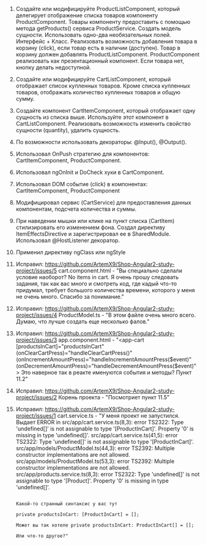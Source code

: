1. Создайте или модифицируйте ProductListComponent, который делегирует отображение списка товаров
   компоненту ProductComponent. Товары компоненту предоставить с помощью метода getProducts() сервиса ProductService.
   Создать модель сущности. Использовать одно-два необязательных полей. Интерфейс + Класс. 
   Реализовать возможность добавления товара в корзину (click), если товар есть в наличии (доступен). 
   Товар в корзину должен добавлять ProductListComponent. ProductComponent реализовать как презентационный компонент.
   Если товара нет, кнопку делать недоступной. 
   
2. Создайте или модифицируйте CartListComponent, который отображает список купленных товаров.
Кроме списка купленных товаров, отображать количество купленных товаров и общую сумму.

4. Создайте компонент СartItemComponent, который отображает одну сущность из списка выше. 
   Используйте этот компонент в CartListComponent. 
   Реализовать возможность изменить свойство сущности (quantity), удалить сущность.

5. По возможности использовать декораторы: @Input(), @Output().

6. Использовал OnPush стратегию для компонентов: CartItemComponent, ProductComponent.

7. Использовал ngOnInit и DoCheck хуки в CartComponent.

8. Использовал DOM событие (click) в компонентах: CartItemComponent, ProductComponent

9. Модифицировал сервис (CartService) для предоставления данных компонентам, подсчета количества и суммы.

10. При наведении мышки или клике на пункт списка (CartItem) стилизировать его изменением фона. 
        Создал директиву ItemEffectsDirective и зарегистрировал ее в SharedModule.
        Использовал @HostListener декоратор.

11. Применил директиву ngClass или ngStyle

12. Исправил: https://github.com/ArtemX9/Shop-Angular2-study-project/issues/5 cart.component.html - "Вы специально сделали условие наоборот?
   No items in cart.
   Я очень прошу следовать задания, так как вас много и смотреть код, где кадый что-то придумал, требует большого количества времени, которого у меня не очень много. Спасибо за понимание."

13. Исправил: https://github.com/ArtemX9/Shop-Angular2-study-project/issues/4 ProductModel.ts - "В этом файле очень много всего. Думаю, что лучше создать еще несколько фалов."
14. Исправил: https://github.com/ArtemX9/Shop-Angular2-study-project/issues/3 app.component.html - "<app-cart
                                                                                                    [productsInCart]="productsInCart"
                                                                                                    (onClearCartPress)="handleClearCartPress()"
                                                                                                    (onIncrementAmountPress)="handleIncrementAmountPress($event)"
                                                                                                    (onDecrementAmountPress)="handleDecrementAmountPress($event)"
                                                                                                    >
                                                                                                    Это наверное так в реакте именуются события и методы?
                                                                                                    Пункт 11.2"

15. Исправил: https://github.com/ArtemX9/Shop-Angular2-study-project/issues/2 Корень проекта - "Посмотриет пункт 11.5"

16. Исправил: https://github.com/ArtemX9/Shop-Angular2-study-project/issues/1 cart.service.ts - "У меня проект не запустился.
                                                                                                 Выдает
                                                                                                 ERROR in src/app/cart.service.ts(8,3): error TS2322: Type 'undefined[]' is not assignable to type '[ProductInCart]'.
                                                                                                 Property '0' is missing in type 'undefined[]'.
                                                                                                 src/app/cart.service.ts(41,5): error TS2322: Type 'undefined[]' is not assignable to type '[ProductInCart]'.
                                                                                                 src/app/models/ProductModel.ts(44,3): error TS2392: Multiple constructor implementations are not allowed.
                                                                                                 src/app/models/ProductModel.ts(53,3): error TS2392: Multiple constructor implementations are not allowed.
                                                                                                 src/app/products.service.ts(8,3): error TS2322: Type 'undefined[]' is not assignable to type '[Product]'.
                                                                                                 Property '0' is missing in type 'undefined[]'.
                                                                                                 
                                                                                                 Какой-то странный синтаксис у вас тут
                                                                                                 private productsInCart: [ProductInCart] = [];
                                                                                                 Может вы так хотеле private productsInCart: ProductInCart[] = [];
                                                                                                 Или что-то другое?"
